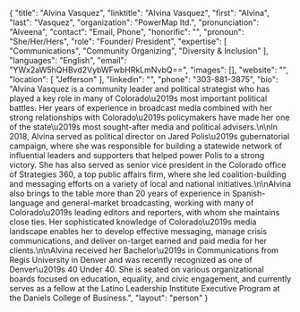 {
  "title": "Alvina Vasquez",
  "linktitle": "Alvina Vasquez",
  "first": "Alvina",
  "last": "Vasquez",
  "organization": "PowerMap ltd.",
  "pronunciation": "Alveena",
  "contact": "Email, Phone",
  "honorific": "",
  "pronoun": "She/Her/Hers",
  "role": "Founder/ President",
  "expertise": [
    "Communications",
    "Community Organizing",
    "Diversity & Inclusion"
  ],
  "languages": "English",
  "email": "YWx2aW5hQHBvd2VybWFwbHRkLmNvbQ==",
  "images": [],
  "website": "",
  "location": [
    "Jefferson"
  ],
  "linkedin": "",
  "phone": "303-881-3875",
  "bio": "Alvina Vasquez is a community leader and political strategist who has played a key role in many of Colorado\u2019s most important political battles. Her years of experience in broadcast media combined with her strong relationships with Colorado\u2019s policymakers have made her one of the state\u2019s most sought-after media and political advisers.\n\nIn 2018, Alvina served as political director on Jared Polis\u2019s gubernatorial campaign, where she was responsible for building a statewide network of influential leaders and supporters that helped power Polis to a strong victory. She has also served as senior vice president in the Colorado office of Strategies 360, a top public affairs firm, where she led coalition-building and messaging efforts on a variety of local and national initiatives.\n\nAlvina also brings to the table more than 20 years of experience in Spanish-language and general-market broadcasting, working with many of Colorado\u2019s leading editors and reporters, with whom she maintains close ties. Her sophisticated knowledge of Colorado\u2019s media landscape enables her to develop effective messaging, manage crisis communications, and deliver on-target earned and paid media for her clients.\n\nAlvina received her Bachelor\u2019s in Communications from Regis University in Denver and was recently recognized as one of Denver\u2019s 40 Under 40. She is seated on various organizational boards focused on education, equality, and civic engagement, and currently serves as a fellow at the Latino Leadership Institute Executive Program at the Daniels College of Business.",
  "layout": "person"
}
